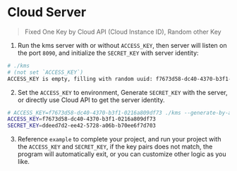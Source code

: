 # Cloud Server

> Fixed One Key by Cloud API (Cloud Instance ID), Random other Key


1. Run the kms server with or without `ACCESS_KEY`, then server will listen on the port `8090`, and initialize the `SECRET_KEY` with server identity:

```bash
# ./kms
# (not set `ACCESS_KEY`)
ACCESS_KEY is empty, filling with random uuid: f7673d58-dc40-4370-b3f1-0216a809df73
```

2. Set the `ACCESS_KEY` to environment, Generate `SECRET_KEY` with the server, or directly use Cloud API to get the server identity.

```bash
# ACCESS_KEY=f7673d58-dc40-4370-b3f1-0216a809df73 ./kms --generate-by-api
ACCESS_KEY=f7673d58-dc40-4370-b3f1-0216a809df73
SECRET_KEY=ddeed7d2-ee42-5728-a06b-b70ee6f7d703
```

3. Reference `example` to complete your project, and run your project with the `ACCESS_KEY` and `SECRET_KEY`, if the key pairs does not match, the program will automatically exit, or you can customize other logic as you like.
